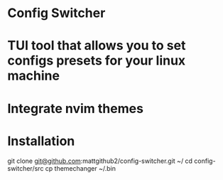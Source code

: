 # Config Switcher
# TUI tool that allows you to set configs presets for your linux machine


#  Integrate nvim themes

# Installation
git clone git@github.com:mattgithub2/config-switcher.git ~/
cd config-switcher/src
cp themechanger ~/.bin

